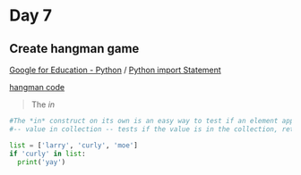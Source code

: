 # Day 7
## Create hangman game

[Google for Education - Python](https://developers.google.com/edu/python/lists#range) / [Python import Statement](https://www.askpython.com/python/python-import-statement)

[hangman code](https://replit.com/@mayupaca/Day-7-Hangman-5-Start#main.py)

> The *in*
```python
#The *in* construct on its own is an easy way to test if an element appears in a list (or other collection)
#-- value in collection -- tests if the value is in the collection, returning True/False.

list = ['larry', 'curly', 'moe']
if 'curly' in list:
  print('yay')
```
